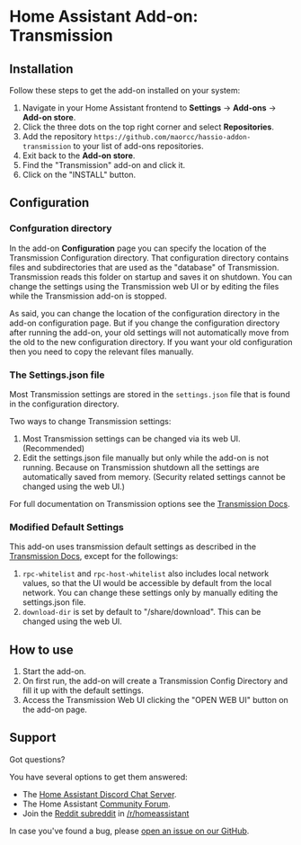 # Home Assistant Add-on: Transmission

## Installation

Follow these steps to get the add-on installed on your system:

1. Navigate in your Home Assistant frontend to **Settings** -> **Add-ons** -> **Add-on store**.
2. Click the three dots on the top right corner and select **Repositories**.
2. Add the repository `https://github.com/maorcc/hassio-addon-transmission` to your list of add-ons repositories.
3. Exit back to the **Add-on store**.
3. Find the "Transmission" add-on and click it.
4. Click on the "INSTALL" button.

## Configuration
### Confguration directory
In the add-on **Configuration** page you can specify the location of the Transmission Configuration directory.
That configuration directory contains files and subdirectories that are used as the "database" of Transmission.  Transmission reads this folder on startup and saves it on shutdown.  You can change the settings using the Transmission web UI or by editing the files while the Transmission add-on is stopped.

As said, you can change the location of the configuration directory in the add-on configuration page.  But if you change the configuration directory after running the add-on, your old settings will not automatically move from the old to the new configuration directory.  If you want your old configuration then you need to copy the relevant files manually.


### The Settings.json file
Most Transmission settings are stored in the `settings.json` file that is found in the configuration directory.

Two ways to change Transmission settings:
1. Most Transmission settings can be changed via its web UI. (Recommended)
2. Edit the settings.json file manually but only while the add-on is not running. Because on Transmission shutdown all the settings are automatically saved from memory.  (Security related settings cannot be changed using the web UI.) 

For full documentation on Transmission options see the [Transmission Docs].

### Modified Default Settings
This add-on uses transmission default settings as described in the [Transmission Docs], except for the followings:
1. `rpc-whitelist` and `rpc-host-whitelist` also includes local network values, so that the UI would be accessible by default from the local network. You can change these settings only by manually editing the settings.json file.
2. `download-dir` is set by default to "/share/download".  This can be changed using the web UI.

## How to use

1. Start the add-on.
2. On first run, the add-on will create a Transmission Config Directory and fill it up with the default settings.
3. Access the Transmission Web UI clicking the "OPEN WEB UI" button on the add-on page.

## Support

Got questions?

You have several options to get them answered:

- The [Home Assistant Discord Chat Server][discord].
- The Home Assistant [Community Forum][forum].
- Join the [Reddit subreddit][reddit] in [/r/homeassistant][reddit]

In case you've found a bug, please [open an issue on our GitHub][issue].

[discord]: https://discord.gg/c5DvZ4e
[forum]: https://community.home-assistant.io
[issue]: https://github.com/home-assistant/addons/issues
[reddit]: https://reddit.com/r/homeassistant
[repository]: https://github.com/hassio-addons/repository
[Transmission Docs]: https://github.com/transmission/transmission/blob/main/docs/Editing-Configuration-Files.md#options